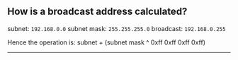 How is a broadcast address calculated?
---

subnet: ``192.168.0.0``
subnet mask: ``255.255.255.0``
broadcast: ``192.168.0.255``

Hence the operation is:
subnet + (subnet mask ^ 0xff 0xff 0xff 0xff)

---